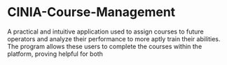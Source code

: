 # CINIA-Course-Management
A practical and intuitive application used to assign courses to future operators and analyze their performance to more aptly train their abilities. The program allows these users to complete the courses within the platform, proving helpful for both 
